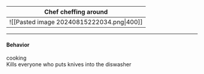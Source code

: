 
| Chef cheffing around                      |
| ----------------------------------------- |
| ![[Pasted image 20240815222034.png\|400]] |
***

#### Behavior
cooking  
Kills everyone who puts knives into the diswasher